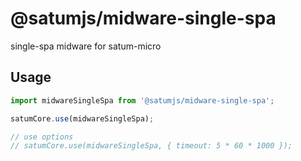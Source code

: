 # @satumjs/midware-single-spa

single-spa midware for satum-micro

## Usage

```js
import midwareSingleSpa from '@satumjs/midware-single-spa';

satumCore.use(midwareSingleSpa);

// use options
// satumCore.use(midwareSingleSpa, { timeout: 5 * 60 * 1000 });
```
